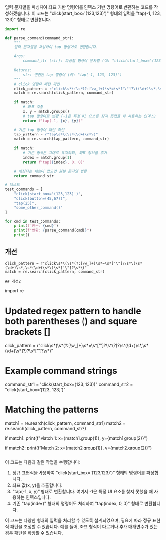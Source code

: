 입력 문자열을 파싱하여 좌표 기반 명령어를 인덱스 기반 명령어로 변환하는 코드를 작성하겠습니다. 이 코드는 "click(start_box='(123,123)')" 형태의 입력을 "tap(-1, 123, 123)" 형태로 변환합니다.

```python
import re

def parse_command(command_str):
    """
    입력 문자열을 파싱하여 tap 명령어로 변환합니다.
    
    Args:
        command_str (str): 파싱할 명령어 문자열 (예: "click(start_box='(123,123)')")
        
    Returns:
        str: 변환된 tap 명령어 (예: "tap(-1, 123, 123)")
    """
    # click 명령어 패턴 확인
    click_pattern = r"click\s*\(\s*(?:[\w_]+)\s*=\s*['\"]?\((\d+)\s*,\s*(\d+)\)['\"]?\s*\)"
    match = re.search(click_pattern, command_str)
    
    if match:
        # 좌표 추출
        x, y = match.groups()
        # tap 명령어로 변환 (-1은 특정 UI 요소를 찾지 못했을 때 사용하는 인덱스)
        return f"tap(-1, {x}, {y})"
    
    # 기존 tap 명령어 패턴 확인
    tap_pattern = r"tap\s*\(\s*(\d+)\s*\)"
    match = re.search(tap_pattern, command_str)
    
    if match:
        # 기존 형식은 그대로 유지하되, 좌표 정보를 추가
        index = match.group(1)
        return f"tap({index}, 0, 0)"
    
    # 매칭되는 패턴이 없으면 원본 문자열 반환
    return command_str

# 테스트
test_commands = [
    "click(start_box='(123,123)')",
    "click(button=(45,67))",
    "tap(25)",
    "some_other_command()"
]

for cmd in test_commands:
    print(f"원본: {cmd}")
    print(f"변환: {parse_command(cmd)}")
    print()
```

## 개선
```
click_pattern = r"click\s*\(\s*(?:[\w_]+)\s*=\s*['\"]?\s*\(\s*(\d+)\s*,\s*(\d+)\s*\)\s*['\"]?\s*\)"
match = re.search(click_pattern, command_str)

## 개선2
```
import re

# Updated regex pattern to handle both parentheses () and square brackets []
click_pattern = r"click\s*\(\s*(?:[\w_]+)\s*=\s*['\"]?\s*\(?\[?\s*(\d+)\s*,\s*(\d+)\s*\]?\)?\s*['\"]?\s*\)"

# Example command strings
command_str1 = "click(start_box=(123, 123))"
command_str2 = "click(start_box='[123, 123]')"

# Matching the patterns
match1 = re.search(click_pattern, command_str1)
match2 = re.search(click_pattern, command_str2)

if match1:
    print(f"Match 1: x={match1.group(1)}, y={match1.group(2)}")

if match2:
    print(f"Match 2: x={match2.group(1)}, y={match2.group(2)}")
```
```

이 코드는 다음과 같은 작업을 수행합니다:

1. 정규 표현식을 사용하여 "click(start_box='(123,123)')" 형태의 명령어를 파싱합니다.
2. 좌표 값(x, y)을 추출합니다.
3. "tap(-1, x, y)" 형태로 변환합니다. 여기서 -1은 특정 UI 요소를 찾지 못했을 때 사용하는 인덱스입니다.
4. 기존 "tap(index)" 형태의 명령어도 처리하여 "tap(index, 0, 0)" 형태로 변환합니다.

이 코드는 다양한 형태의 입력을 처리할 수 있도록 설계되었으며, 필요에 따라 정규 표현식 패턴을 조정할 수 있습니다. 예를 들어, 좌표 형식이 다르거나 추가 매개변수가 있는 경우 패턴을 확장할 수 있습니다.
